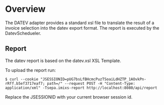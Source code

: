 # Overview

The DATEV adapter provides a standard  xsl file to translate the result of a invoice selection into the datev export format. 
The report is executed by the DatevSchedueler.

## Report
The datev report is based on the datev.xsl XSL Template. 

To upload the report run:

	$ curl --cookie "JSESSIONID=pUG7bsLfBHcmcPuzTSoaiLdHZTP_1AOvkPn-rRff.b5ef3717eaf7; path=/" --request POST -H "Content-Type: application/xml" -Tsepa.imixs-report http://localhost:8080/api/report

	
Replace the JSESSIONID with your current browser session id. 


 